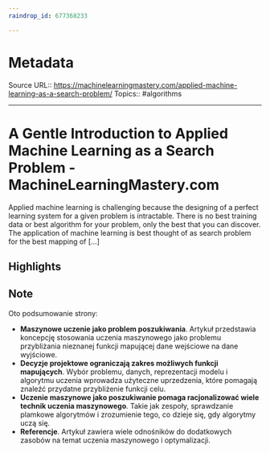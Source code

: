 ```yaml
---
raindrop_id: 677368233

---
```


# Metadata
Source URL:: https://machinelearningmastery.com/applied-machine-learning-as-a-search-problem/
Topics:: #algorithms

---
# A Gentle Introduction to Applied Machine Learning as a Search Problem - MachineLearningMastery.com

Applied machine learning is challenging because the designing of a perfect learning system for a given problem is intractable. There is no best training data or best algorithm for your problem, only the best that you can discover. The application of machine learning is best thought of as search problem for the best mapping of […]

## Highlights
## Note

Oto podsumowanie strony:

- **Maszynowe uczenie jako problem poszukiwania**. Artykuł przedstawia koncepcję stosowania uczenia maszynowego jako problemu przybliżania nieznanej funkcji mapującej dane wejściowe na dane wyjściowe.
- **Decyzje projektowe ograniczają zakres możliwych funkcji mapujących**. Wybór problemu, danych, reprezentacji modelu i algorytmu uczenia wprowadza użyteczne uprzedzenia, które pomagają znaleźć przydatne przybliżenie funkcji celu.
- **Uczenie maszynowe jako poszukiwanie pomaga racjonalizować wiele technik uczenia maszynowego**. Takie jak zespoły, sprawdzanie plamkowe algorytmów i zrozumienie tego, co dzieje się, gdy algorytmy uczą się.
- **Referencje**. Artykuł zawiera wiele odnośników do dodatkowych zasobów na temat uczenia maszynowego i optymalizacji.